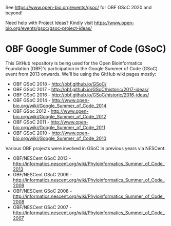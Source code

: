 See https://www.open-bio.org/events/gsoc/ for OBF GSoC 2020 and beyond!

Need help with Project Ideas? 
Kindly visit https://www.open-bio.org/events/gsoc/gsoc-project-ideas/

OBF Google Summer of Code (GSoC)
================================

This GitHub repository is being used for the Open Bioinformatics Foundation (OBF)'s
participation in the Google Summer of Code (GSoC) event from 2013 onwards. We'll
be using the GitHub wiki pages mostly:

 * OBF GSoC 2018 - http://obf.github.io/GSoC/
 * OBF GSoC 2017 - http://obf.github.io/GSoC/historic/2017-ideas/
 * OBF GSoC 2016 - http://obf.github.io/GSoC/historic/2016-ideas/
 * OBF GSoC 2014 - http://www.open-bio.org/wiki/Google_Summer_of_Code_2014
 * OBF GSoc 2012 - http://www.open-bio.org/wiki/Google_Summer_of_Code_2012
 * OBF GSoC 2011 - http://www.open-bio.org/wiki/Google_Summer_of_Code_2011
 * OBF GSoC 2010 - http://www.open-bio.org/wiki/Google_Summer_of_Code_2010

Various OBF projects were involved in GSoC in previous years via NESCent:
 
 * OBF/NESCent GSoC 2013 - http://informatics.nescent.org/wiki/Phyloinformatics_Summer_of_Code_2013
 * OBF/NESCent GSoC 2009 - http://informatics.nescent.org/wiki/Phyloinformatics_Summer_of_Code_2009
 * OBF/NESCent GSoC 2008 - http://informatics.nescent.org/wiki/Phyloinformatics_Summer_of_Code_2008
 * OBF/NESCent GSoC 2007 - http://informatics.nescent.org/wiki/Phyloinformatics_Summer_of_Code_2007
